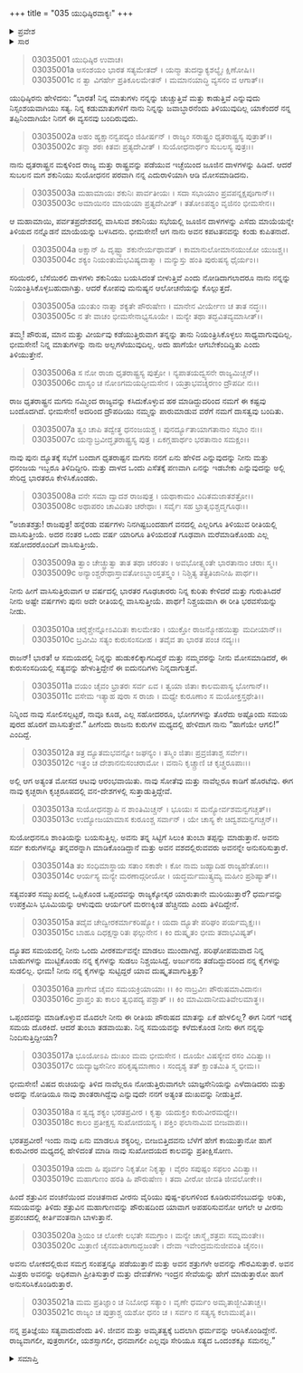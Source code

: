 +++
title = "035 ಯುಧಿಷ್ಠಿರವಾಕ್ಯಃ"
+++

<details><summary>ಪ್ರವೇಶ</summary>


।।   ಓಂ ಓಂ ನಮೋ ನಾರಾಯಣಾಯ।।   ಶ್ರೀ ವೇದವ್ಯಾಸಾಯ ನಮಃ ।।

ಶ್ರೀ ಕೃಷ್ಣದ್ವೈಪಾಯನ ವೇದವ್ಯಾಸ ವಿರಚಿತ  

**ಶ್ರೀ ಮಹಾಭಾರತ**

**ಆರಣ್ಯಕ ಪರ್ವ**

**ಕೈರಾತ ಪರ್ವ**

**ಅಧ್ಯಾಯ 35**

</details>


<details><summary>ಸಾರ</summary>

ಭೀಮನ ಮಾತಿಗೆ ಬೇಸತ್ತು, ದುಃಖಿತಾಗಿ ಯುಧಿಷ್ಠಿರನು ತಾನು ಧೃತರಾಷ್ಟ್ರನ ಮಕ್ಕಳಿಂದ ರಾಜ್ಯವನ್ನು ಪಡೆಯುವ ಇಚ್ಛೆಯಿಂದ ಜೂಜಿನ ದಾಳಗಳನ್ನು ಹಿಡಿದನೆಂದು ಮತ್ತು ಶಕುನಿಯ ಮೇಲಿನ ಕೋಪದಿಂದಲೇ ಜೂಜನ್ನು ಮುಂದುವರೆಸಿದುದೆಂದು ಹೇಳುವುದು (1-6). ಪುನಃ ದ್ಯೂತಕ್ಕೆ ಬಂದಾಗ ಮಾಡಿಕೊಂಡ ಒಪ್ಪಂದವನ್ನು ಈಗ ಹೇಗೆ ಮುರಿಯಬಹುದು ಎಂದು ಪ್ರಶ್ನಿಸುವುದು (7-14). ಒಪ್ಪಂದವನ್ನು ಮಾಡಿಕೊಳ್ಳುವ ಮೊದಲೇ ನೀನು ಈ ಪೌರುಷದ ಮಾತನ್ನು ಏಕೆ ಆಡಲಿಲ್ಲ, ನನ್ನ ಕೈಗಳನ್ನು ಏಕೆ ಸುಡಲಿಲ್ಲವೆಂದು ಬೀಮನನ್ನು ಕೇಳುವುದು (15-16). ಕಾಲಕ್ಕೆ ಕಾಯಬೇಕೆಂದು ಹೇಳುವುದು (17-21).

</details>


> 03035001 ಯುಧಿಷ್ಠಿರ ಉವಾಚ।  
03035001a ಅಸಂಶಯಂ ಭಾರತ ಸತ್ಯಮೇತದ್ ।
	ಯನ್ಮಾ ತುದನ್ವಾಕ್ಯಶಲ್ಯೈಃ ಕ್ಷಿಣೋಷಿ।।  
> 03035001c ನ ತ್ವಾ ವಿಗರ್ಹೇ ಪ್ರತಿಕೂಲಮೇತನ್ ।
	ಮಮಾನಯಾದ್ಧಿ ವ್ಯಸನಂ ವ ಆಗಾತ್।।   

ಯುಧಿಷ್ಠಿರನು ಹೇಳಿದನು: “ಭಾರತ! ನಿನ್ನ ಮಾತುಗಳು ನನ್ನನ್ನು ಚುಚ್ಚುತ್ತಿವೆ ಮತ್ತು ಕಾಡುತ್ತಿವೆ ಎನ್ನುವುದು ನಿಸ್ಸಂಶಯವಾಗಿಯು ಸತ್ಯ. ನಿನ್ನ ಕಡುಮಾತುಗಳಿಗೆ ನಾನು ನಿನ್ನನ್ನು ಜವಾಬ್ಧಾರನೆಂದು ತಿಳಿಯುವುದಿಲ್ಲ ಯಾಕೆಂದರೆ ನನ್ನ ತಪ್ಪಿನಿಂದಾಗಿಯೇ ನಿನಗೆ ಈ ವ್ಯಸನವು ಬಂದಿರುವುದು.

> 03035002a ಅಹಂ ಹ್ಯಕ್ಷಾನನ್ವಪದ್ಯಂ ಜಿಹೀರ್ಷನ್ ।
	ರಾಜ್ಯಂ ಸರಾಷ್ಟ್ರಂ ಧೃತರಾಷ್ಟ್ರಸ್ಯ ಪುತ್ರಾತ್।।   
> 03035002c ತನ್ಮಾ ಶಠಃ ಕಿತವಃ ಪ್ರತ್ಯದೇವೀತ್ ।
	ಸುಯೋಧನಾರ್ಥಂ ಸುಬಲಸ್ಯ ಪುತ್ರಃ।।   

ನಾನು ಧೃತರಾಷ್ಟ್ರನ ಮಕ್ಕಳಿಂದ ರಾಜ್ಯ ಮತ್ತು ರಾಷ್ಟ್ರವನ್ನು ಪಡೆಯುವ ಇಚ್ಛೆಯಿಂದ ಜೂಜಿನ ದಾಳಗಳನ್ನು ಹಿಡಿದೆ. ಆದರೆ ಸುಬಲನ ಮಗ ಶಕುನಿಯು ಸುಯೋಧನನ ಪರವಾಗಿ ನನ್ನ ಎದುರಾಳಿಯಾಗಿ ಆಡಿ ಮೋಸಮಾಡಿದನು.

> 03035003a ಮಹಾಮಾಯಃ ಶಕುನಿಃ ಪಾರ್ವತೀಯಃ ।
	ಸದಾ ಸಭಾಯಾಂ ಪ್ರವಪನ್ನಕ್ಷಪೂಗಾನ್।।   
> 03035003c ಅಮಾಯಿನಂ ಮಾಯಯಾ ಪ್ರತ್ಯದೇವೀತ್ ।
	ತತೋಽಪಶ್ಯಂ ವೃಜಿನಂ ಭೀಮಸೇನ।।   

ಆ ಮಹಾಮಾಯಿ, ಪರ್ವತಪ್ರದೇಶದಲ್ಲಿ ವಾಸಿಸುವ ಶಕುನಿಯು ಸಭೆಯಲ್ಲಿ ಜೂಜಿನ ದಾಳಗಳನ್ನು ಎಸೆದು ಮಾಯೆಯನ್ನೇ ತಿಳಿಯದ ನನ್ನೊಡನೆ ಮಾಯೆಯನ್ನು ಬಳಸಿದನು. ಭೀಮಸೇನ! ಆಗ ನಾನು ಅವನ ಕಪಟತನವನ್ನು ಕಂಡು ಕುಪಿತನಾದೆ.

> 03035004a ಅಕ್ಷಾನ್ ಹಿ ದೃಷ್ಟ್ವಾ ಶಕುನೇರ್ಯಥಾವತ್ ।
	ಕಾಮಾನುಲೋಮಾನಯುಜೋ ಯುಜಶ್ಚ।।   
> 03035004c ಶಕ್ಯಂ ನಿಯಂತುಮಭವಿಷ್ಯದಾತ್ಮಾ ।
	ಮನ್ಯುಸ್ತು ಹಂತಿ ಪುರುಷಸ್ಯ ಧೈರ್ಯಂ।।   

ಸರಿಯಿರಲಿ, ಬೆಸೆಯಿರಲಿ ದಾಳಗಳು ಶಕುನಿಯು ಬಯಸಿದಂತೆ ಬೀಳುತ್ತಿವೆ ಎಂದು ನೋಡಿದಾಗಲಾದರೂ ನಾನು ನನ್ನನ್ನು ನಿಯಂತ್ರಿಸಿಕೊಳ್ಳಬಹುದಾಗಿತ್ತು. ಆದರೆ ಕೋಪವು ಮನುಷ್ಯನ ಆಲೋಚನೆಯನ್ನು ಕೊಲ್ಲುತ್ತದೆ.

> 03035005a ಯಂತುಂ ನಾತ್ಮಾ ಶಕ್ಯತೇ ಪೌರುಷೇಣ ।
	ಮಾನೇನ ವೀರ್ಯೇಣ ಚ ತಾತ ನದ್ಧಃ।।   
> 03035005c ನ ತೇ ವಾಚಂ ಭೀಮಸೇನಾಭ್ಯಸೂಯೇ ।
	ಮನ್ಯೇ ತಥಾ ತದ್ಭವಿತವ್ಯಮಾಸೀತ್।।   

ತಮ್ಮ! ಪೌರುಷ, ಮಾನ ಮತ್ತು ವೀರ್ಯವು ಕಡೆಯುತ್ತಿರುವಾಗ ತನ್ನನ್ನು ತಾನು ನಿಯಂತ್ರಿಸಿಕೊಳ್ಳಲು ಸಾಧ್ಯವಾಗುವುದಿಲ್ಲ. ಭೀಮಸೇನ! ನಿನ್ನ ಮಾತುಗಳನ್ನು ನಾನು ಅಲ್ಲಗಳೆಯುವುದಿಲ್ಲ. ಅದು ಹಾಗೆಯೇ ಆಗಬೇಕೆಂದಿದ್ದಿತು ಎಂದು ತಿಳಿಯುತ್ತೇನೆ.

> 03035006a ಸ ನೋ ರಾಜಾ ಧೃತರಾಷ್ಟ್ರಸ್ಯ ಪುತ್ರೋ ।
	ನ್ಯಪಾತಯದ್ವ್ಯಸನೇ ರಾಜ್ಯಮಿಚ್ಚನ್।।   
> 03035006c ದಾಸ್ಯಂ ಚ ನೋಽಗಮಯದ್ಭೀಮಸೇನ ।
	ಯತ್ರಾಭವಚ್ಶರಣಂ ದ್ರೌಪದೀ ನಃ।।   

ರಾಜ ಧೃತರಾಷ್ಟ್ರನ ಮಗನು ನಮ್ಮಿಂದ ರಾಜ್ಯವನ್ನು ಕಸಿದುಕೊಳ್ಳುವ ಹಠ ಮಾಡಿದ್ದುದರಿಂದ ನಮಗೆ ಈ ಕಷ್ಟವು ಬಂದೊದಗಿದೆ. ಭೀಮಸೇನ! ಅದರಿಂದ ದ್ರೌಪದಿಯು ನಮ್ಮನ್ನು ಪಾರುಮಾಡುವ ವರೆಗೆ ನಮಗೆ ದಾಸತ್ವವು ಬಂದಿತು.

> 03035007a ತ್ವಂ ಚಾಪಿ ತದ್ವೇತ್ಥ ಧನಂಜಯಶ್ಚ ।
	ಪುನರ್ದ್ಯೂತಾಯಾಗತಾನಾಂ ಸಭಾಂ ನಃ।।   
> 03035007c ಯನ್ಮಾಬ್ರವೀದ್ಧೃತರಾಷ್ಟ್ರಸ್ಯ ಪುತ್ರ ।
	ಏಕಗ್ಲಹಾರ್ಥಂ ಭರತಾನಾಂ ಸಮಕ್ಷಂ।।   

ನಾವು ಪುನಃ ದ್ಯೂತಕ್ಕೆ ಸಭೆಗೆ ಬಂದಾಗ ಧೃತರಾಷ್ಟನ ಮಗನು ನನಗೆ ಏನು ಹೇಳಿದ ಎನ್ನುವುದನ್ನು ನೀನು ಮತ್ತು ಧನಂಜಯ ಇಬ್ಬರೂ ತಿಳಿದಿದ್ದೀರಿ. ಮತ್ತು ದಾಳದ ಒಂದು ಎಸೆತಕ್ಕೆ ಪಣವಾಗಿ ಏನನ್ನು ಇಡಬೇಕು ಎನ್ನುವುದನ್ನು ಅಲ್ಲಿ ಸೇರಿದ್ದ ಭಾರತರೂ ಕೇಳಿಸಿಕೊಂಡರು.

> 03035008a ವನೇ ಸಮಾ ದ್ವಾದಶ ರಾಜಪುತ್ರ ।
	ಯಥಾಕಾಮಂ ವಿದಿತಮಜಾತಶತ್ರೋ।।  
> 03035008c ಅಥಾಪರಂ ಚಾವಿದಿತಂ ಚರೇಥಾಃ ।
	ಸರ್ವೈಃ ಸಹ ಭ್ರಾತೃಭಿಶ್ಚದ್ಮಗೂಢಃ।।  

“ಅಜಾತಶತ್ರು! ರಾಜಪುತ್ರ! ಹನ್ನೆರಡು ವರ್ಷಗಳು ನಿನಗಿಷ್ಟಬಂದಹಾಗೆ ವನದಲ್ಲಿ ಎಲ್ಲರಿಗೂ ತಿಳಿಯುವ ರೀತಿಯಲ್ಲಿ ವಾಸಿಸುತ್ತೀಯೆ. ಅದರ ನಂತರ ಒಂದು ವರ್ಷ ಯಾರಿಗೂ ತಿಳಿಯದಂತೆ ಗೂಢವಾಗಿ ಮರೆಮಾಡಿಕೊಂಡು ಎಲ್ಲ ಸಹೋದರರೊಂದಿಗೆ ವಾಸಿಸುತ್ತೀಯೆ.

> 03035009a ತ್ವಾಂ ಚೇಚ್ಛ್ರುತ್ವಾ ತಾತ ತಥಾ ಚರಂತಂ ।
	ಅವಭೋತ್ಸ್ಯಂತೇ ಭಾರತಾನಾಂ ಚರಾಃ ಸ್ಮ।।  
> 03035009c ಅನ್ಯಾಂಶ್ಚರೇಥಾಸ್ತಾವತೋಽಬ್ದಾಂಸ್ತತಸ್ತ್ವಂ ।
	ನಿಶ್ಚಿತ್ಯ ತತ್ಪ್ರತಿಜಾನೀಹಿ ಪಾರ್ಥ।।  

ನೀನು ಹೀಗೆ ವಾಸಿಸುತ್ತಿರುವಾಗ ಆ ವರ್ಷದಲ್ಲಿ ಭಾರತರ ಗೂಢಚಾರರು ನಿನ್ನ ಕುರಿತು ಕೇಳಿದರೆ ಮತ್ತು ಗುರುತಿಸಿದರೆ ನೀನು ಅಷ್ಟೇ ವರ್ಷಗಳು ಪುನಃ ಅದೇ ರೀತಿಯಲ್ಲಿ ವಾಸಿಸುತ್ತೀಯೆ. ಪಾರ್ಥ! ನಿಶ್ಚಯವಾಗಿ ಈ ರೀತಿ ಭರವಸೆಯನ್ನು ನೀಡು.

> 03035010a ಚರೈಶ್ಚೇನ್ನೋಽವಿದಿತಃ ಕಾಲಮೇತಂ ।
	ಯುಕ್ತೋ ರಾಜನ್ಮೋಹಯಿತ್ವಾ ಮದೀಯಾನ್।।  
> 03035010c ಬ್ರವೀಮಿ ಸತ್ಯಂ ಕುರುಸಂಸದೀಹ ।
	ತವೈವ ತಾ ಭಾರತ ಪಂಚ ನದ್ಯಃ।।  

ರಾಜನ್! ಭಾರತ! ಆ ಸಮಯದಲ್ಲಿ ನಿನ್ನನ್ನು ಹುಡುಕಲಿಕ್ಕಾಗದಿದ್ದರೆ ಮತ್ತು ನಮ್ಮವರನ್ನು ನೀನು ಮೋಸಮಾಡಿದರೆ, ಈ ಕುರುಸಂಸದಿಯಲ್ಲಿ ಸತ್ಯವನ್ನು ಹೇಳುತ್ತಿದ್ದೇನೆ ಈ ಐದುನದಿಗಳು ನಿನ್ನದಾಗುತ್ತವೆ.

> 03035011a ವಯಂ ಚೈವಂ ಭ್ರಾತರಃ ಸರ್ವ ಏವ ।
	ತ್ವಯಾ ಜಿತಾಃ ಕಾಲಮಪಾಸ್ಯ ಭೋಗಾನ್।।  
> 03035011c ವಸೇಮ ಇತ್ಯಾಹ ಪುರಾ ಸ ರಾಜಾ ।
	ಮಧ್ಯೇ ಕುರೂಣಾಂ ಸ ಮಯೋಕ್ತಸ್ತಥೇತಿ।।  

ನಿನ್ನಿಂದ ನಾವು ಸೋಲಿಸಲ್ಪಟ್ಟರೆ, ನಾವೂ ಕೂಡ, ಎಲ್ಲ ಸಹೋದರರೂ, ಭೋಗಗಳನ್ನು ತೊರೆದು ಅಷ್ಟೊಂದು ಸಮಯ ಪುರದ ಹೊರಗೆ ವಾಸಿಸುತ್ತೇವೆ.” ಹೀಗೆಂದು ರಾಜನು ಕುರುಗಳ ಮಧ್ಯದಲ್ಲಿ ಹೇಳಿದಾಗ ನಾನು “ಹಾಗೆಯೇ ಆಗಲಿ!” ಎಂದಿದ್ದೆ.

> 03035012a ತತ್ರ ದ್ಯೂತಮಭವನ್ನೋ ಜಘನ್ಯಂ ।
	ತಸ್ಮಿಂ ಜಿತಾಃ ಪ್ರವ್ರಜಿತಾಶ್ಚ ಸರ್ವೇ।।  
> 03035012c ಇತ್ಥಂ ಚ ದೇಶಾನನುಸಂಚರಾಮೋ ।
	ವನಾನಿ ಕೃಚ್ಚ್ರಾಣಿ ಚ ಕೃಚ್ಚ್ರರೂಪಾಃ।।  

ಅಲ್ಲಿ ಆಗ ಅತ್ಯಂತ ಮೋಸದ ಆಟವು ಆರಂಭವಾಯಿತು. ನಾವು ಸೋತೆವು ಮತ್ತು ನಾವೆಲ್ಲರೂ ಕಾಡಿಗೆ ಹೊರಟೆವು. ಈಗ ನಾವು ಕೃಚ್ಛರಾಗಿ ಕೃಚ್ಛರೂಪದಲ್ಲಿ ವನ-ದೇಶಗಳಲ್ಲಿ ಸುತ್ತಾಡುತ್ತಿದ್ದೇವೆ.

> 03035013a ಸುಯೋಧನಶ್ಚಾಪಿ ನ ಶಾಂತಿಮಿಚ್ಚನ್ ।
	ಭೂಯಃ ಸ ಮನ್ಯೋರ್ವಶಮನ್ವಗಚ್ಚತ್।।  
> 03035013c ಉದ್ಯೋಜಯಾಮಾಸ ಕುರೂಂಶ್ಚ ಸರ್ವಾನ್ ।
	ಯೇ ಚಾಸ್ಯ ಕೇ ಚಿದ್ವಶಮನ್ವಗಚ್ಚನ್।।  

ಸುಯೋಧನನೂ ಶಾಂತಿಯನ್ನು ಬಯಸುತ್ತಿಲ್ಲ. ಅವನು ತನ್ನ ಸಿಟ್ಟಿಗೆ ಸಿಲುಕಿ ತುಂಬಾ ತಪ್ಪನ್ನು ಮಾಡುತ್ತಾನೆ. ಅವನು ಸರ್ವ ಕುರುಗಳನ್ನೂ ತನ್ನವರನ್ನಾಗಿ ಮಾಡಿಕೊಂಡಿದ್ದಾನೆ ಮತ್ತು ಅವನ ವಶದಲ್ಲಿರುವವರು ಅವನನ್ನೇ ಅನುಸರಿಸುತ್ತಾರೆ.

> 03035014a ತಂ ಸಂಧಿಮಾಸ್ಥಾಯ ಸತಾಂ ಸಕಾಶೇ ।
	ಕೋ ನಾಮ ಜಹ್ಯಾದಿಹ ರಾಜ್ಯಹೇತೋಃ।।  
> 03035014c ಆರ್ಯಸ್ಯ ಮನ್ಯೇ ಮರಣಾದ್ಗರೀಯೋ ।
	ಯದ್ಧರ್ಮಮುತ್ಕ್ರಮ್ಯ ಮಹೀಂ ಪ್ರಶಿಷ್ಯಾತ್।।  

ಸತ್ಯವಂತರ ಸಮ್ಮುಖದಲ್ಲಿ ಒಪ್ಪಿಕೊಂಡ ಒಪ್ಪಂದವನ್ನು ರಾಜ್ಯಕ್ಕೋಸ್ಕರ ಯಾರುತಾನೇ ಮುರಿಯುತ್ತಾರೆ? ಧರ್ಮವನ್ನು ಉಪಕ್ರಮಿಸಿ ಭೂಮಿಯನ್ನು ಆಳುವುದು ಆರ್ಯರಿಗೆ ಮರಣಕ್ಕಿಂತ ಹೆಚ್ಚಿನದು ಎಂದು ತಿಳಿದಿದ್ದೇನೆ.

> 03035015a ತದೈವ ಚೇದ್ವೀರಕರ್ಮಾಕರಿಷ್ಯೋ ।
	ಯದಾ ದ್ಯೂತೇ ಪರಿಘಂ ಪರ್ಯಮೃಕ್ಷಃ।।  
> 03035015c ಬಾಹೂ ದಿಧಕ್ಷನ್ವಾರಿತಃ ಫಲ್ಗುನೇನ ।
	ಕಿಂ ದುಷ್ಕೃತಂ ಭೀಮ ತದಾಭವಿಷ್ಯತ್।  

ದ್ಯೂತದ ಸಮಯದಲ್ಲಿ ನೀನು ಒಂದು ವೀರಕರ್ಮವನ್ನೇ ಮಾಡಲು ಮುಂದಾಗಿದ್ದೆ. ಪರಿಘೋಪಮವಾದ ನಿನ್ನ ಬಾಹುಗಳನ್ನು ಮುಟ್ಟಿಕೊಂಡು ನನ್ನ ಕೈಗಳನ್ನು ಸುಡಲು ನಿಶ್ಚಯಿಸಿದ್ದೆ. ಅರ್ಜುನನು ತಡೆದಿದ್ದುದರಿಂದ ನನ್ನ ಕೈಗಳನ್ನು ಸುಡಲಿಲ್ಲ. ಭೀಮ! ನೀನು ನನ್ನ ಕೈಗಳನ್ನು ಸುಟ್ಟಿದ್ದರೆ ಯಾವ ದುಷ್ಕೃತವಾಗುತ್ತಿತ್ತು?

> 03035016a ಪ್ರಾಗೇವ ಚೈವಂ ಸಮಯಕ್ರಿಯಾಯಾಃ ।।
	ಕಿಂ ನಾಬ್ರವೀಃ ಪೌರುಷಮಾವಿದಾನಃ।   
> 03035016c ಪ್ರಾಪ್ತಂ ತು ಕಾಲಂ ತ್ವಭಿಪದ್ಯ ಪಶ್ಚಾತ್ ।।
	ಕಿಂ ಮಾಮಿದಾನೀಮತಿವೇಲಮಾತ್ಥ।।  

ಒಪ್ಪಂದವನ್ನು ಮಾಡಿಕೊಳ್ಳುವ ಮೊದಲೇ ನೀನು ಈ ರೀತಿಯ ಪೌರುಷದ ಮಾತನ್ನು ಏಕೆ ಹೇಳಲಿಲ್ಲ? ಈಗ ನಿನಗೆ ಇದಕ್ಕೆ ಸಮಯ ದೊರಕಿದೆ. ಆದರೆ ತುಂಬಾ ತಡವಾಯಿತು. ನಿನ್ನ ಸಮಯವನ್ನು ಕಳೆದುಕೊಂಡ ನೀನು ಈಗ ನನ್ನನ್ನು ನಿಂದಿಸುತ್ತಿದ್ದೀಯಾ?

> 03035017a ಭೂಯೋಽಪಿ ದುಃಖಂ ಮಮ ಭೀಮಸೇನ ।
	ದೂಯೇ ವಿಷಸ್ಯೇವ ರಸಂ ವಿದಿತ್ವಾ।।  
> 03035017c ಯದ್ಯಾಜ್ಞಸೇನೀಂ ಪರಿಕೃಷ್ಯಮಾಣಾಂ ।
	ಸಂದೃಶ್ಯ ತತ್ ಕ್ಷಾಂತಮಿತಿ ಸ್ಮ ಭೀಮ।।  

ಭೀಮಸೇನ! ವಿಷದ ರುಚಿಯನ್ನು ತಿಳಿದ ನಾವೆಲ್ಲರೂ ನೋಡುತ್ತಿರುವಾಗಲೇ ಯಾಜ್ಞಸೇನಿಯನ್ನು ಎಳೆದಾಡಿದರು ಮತ್ತು ಅದನ್ನು ನೋಡಿಯೂ ನಾವು ಶಾಂತರಾಗಿದ್ದೆವು ಎನ್ನುವುದೇ ನನಗೆ ಅತ್ಯಂತ ದುಃಖವನ್ನು ನೀಡುತ್ತಿದೆ.

> 03035018a ನ ತ್ವದ್ಯ ಶಕ್ಯಂ ಭರತಪ್ರವೀರ ।
	ಕೃತ್ವಾ ಯದುಕ್ತಂ ಕುರುವೀರಮಧ್ಯೇ।।  
> 03035018c ಕಾಲಂ ಪ್ರತೀಕ್ಷಸ್ವ ಸುಖೋದಯಸ್ಯ ।
	ಪಕ್ತಿಂ ಫಲಾನಾಮಿವ ಬೀಜವಾಪಃ।।  

ಭರತಪ್ರವೀರ! ಇಂದು ನಾವು ಏನು ಮಾಡಲೂ ಶಕ್ಯರಿಲ್ಲ. ಬೀಜಬಿತ್ತಿದವನು ಬೆಳೆಗೆ ಹೇಗೆ ಕಾಯುತ್ತಾನೋ ಹಾಗೆ ಕುರುವೀರರ ಮಧ್ಯದಲ್ಲಿ ಹೇಳಿದಂತೆ ಮಾಡಿ ನಾವು ಸುಖೋದಯದ ಕಾಲವನ್ನು ಪ್ರತೀಕ್ಷಿಸೋಣ.

> 03035019a ಯದಾ ಹಿ ಪೂರ್ವಂ ನಿಕೃತೋ ನಿಕೃತ್ಯಾ ।
	ವೈರಂ ಸಪುಷ್ಪಂ ಸಫಲಂ ವಿದಿತ್ವಾ।।  
> 03035019c ಮಹಾಗುಣಂ ಹರತಿ ಹಿ ಪೌರುಷೇಣ ।
	ತದಾ ವೀರೋ ಜೀವತಿ ಜೀವಲೋಕೇ।।  

ಹಿಂದೆ ಶತ್ರುವಿನ ವಂಚನೆಯಿಂದ ವಂಚಿತನಾದ ವೀರನು ವೈರಿಯು ಪುಷ್ಪ-ಫಲಗಳಿಂದ ಕೂಡಿರುವನೆಂಬುದನ್ನು ಅರಿತು, ಸಮಯವನ್ನು ತಿಳಿದು ಶತ್ರುವಿನ ಮಹಾಗುಣವನ್ನು ಪೌರುಷದಿಂದ ಯಾವಾಗ ಅಪಹರಿಸುವನೋ ಆಗಲೇ ಆ ವೀರನು ಪ್ರಪಂಚದಲ್ಲಿ ಕೀರ್ತಿವಂತನಾಗಿ ಬಾಳುತ್ತಾನೆ.

> 03035020a ಶ್ರಿಯಂ ಚ ಲೋಕೇ ಲಭತೇ ಸಮಗ್ರಾಂ ।
	ಮನ್ಯೇ ಚಾಸ್ಮೈ ಶತ್ರವಃ ಸಮ್ನಮಂತೇ।।  
> 03035020c ಮಿತ್ರಾಣಿ ಚೈನಮತಿರಾಗಾದ್ಭಜಂತೇ ।
	ದೇವಾ ಇವೇಂದ್ರಮನುಜೀವಂತಿ ಚೈನಂ।।  

ಅವನು ಲೋಕದಲ್ಲಿರುವ ಸಮಗ್ರ ಸಂಪತ್ತನ್ನೂ ಪಡೆಯುತ್ತಾನೆ ಮತ್ತು ಅವನ ಶತ್ರುಗಳೇ ಅವನನ್ನು ಗೌರವಿಸುತ್ತಾರೆ. ಅವನ ಮಿತ್ರರು ಅವನನ್ನು ಅಧಿಕವಾಗಿ ಪ್ರೀತಿಸುತ್ತಾರೆ ಮತ್ತು ದೇವತೆಗಳು ಇಂದ್ರನ ಸೇವೆಯನ್ನು ಹೇಗೆ ಮಾಡುತ್ತಾರೋ ಹಾಗೆ ಅನುಸರಿಸಿಕೊಂಡಿರುತ್ತಾರೆ.

> 03035021a ಮಮ ಪ್ರತಿಜ್ಞಾಂ ಚ ನಿಬೋಧ ಸತ್ಯಾಂ ।
	ವೃಣೇ ಧರ್ಮಂ ಅಮೃತಾಜ್ಜೀವಿತಾಚ್ಚ।।  
> 03035021c ರಾಜ್ಯಂ ಚ ಪುತ್ರಾಶ್ಚ ಯಶೋ ಧನಂ ಚ ।
	ಸರ್ವಂ ನ ಸತ್ಯಸ್ಯ ಕಲಾಮುಪೈತಿ।।  

ನನ್ನ ಪ್ರತಿಜ್ಞೆಯು ಸತ್ಯವಾದುದೆಂದು ತಿಳಿ. ಜೀವನ ಮತ್ತು ಅಮೃತತ್ವಕ್ಕೆ ಬದಲಾಗಿ ಧರ್ಮವನ್ನು ಆರಿಸಿಕೊಂಡಿದ್ದೇನೆ. ರಾಜ್ಯವಾಗಲೀ, ಪುತ್ರರಾಗಲೀ, ಯಶಸ್ಸಾಗಲೀ, ಧನವಾಗಲೀ ಎಲ್ಲವೂ ಸೇರಿಯೂ ಸತ್ಯದ ಒಂದಂಶಕ್ಕೂ ಸಮನಲ್ಲ.”


<details><summary>ಸಮಾಪ್ತಿ</summary>


ಇತಿ ಶ್ರೀ ಮಹಾಭಾರತೇ ಆರಣ್ಯಕಪರ್ವಣಿ ಕೈರಾತಪರ್ವಣಿ ಯುಧಿಷ್ಠಿರವಾಕ್ಯೇ ಪಂಚತ್ರಿಂಶೋಽಧ್ಯಾಯಃ।  
ಇದು ಶ್ರೀ ಮಹಾಭಾರತದಲ್ಲಿ ಆರಣ್ಯಕಪರ್ವದಲ್ಲಿ ಕೈರಾತಪರ್ವದಲ್ಲಿ ಯುಧಿಷ್ಠಿರವಾಕ್ಯದಲ್ಲಿ ಮೂವತ್ತೈದನೆಯ ಅಧ್ಯಾಯವು.



</details>
